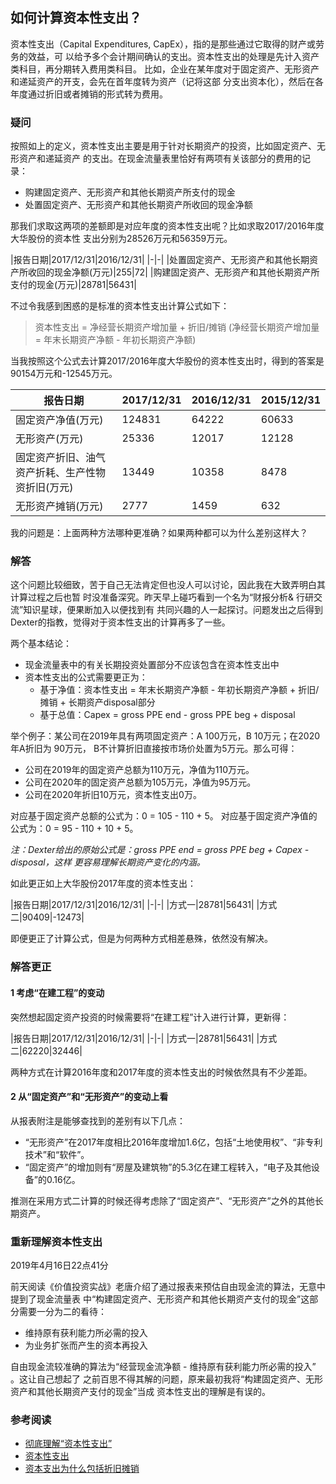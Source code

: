 ## 如何计算资本性支出？

资本性支出（Capital Expenditures, CapEx），指的是那些通过它取得的财产或劳务的效益，可
以给予多个会计期间确认的支出。资本性支出的处理是先计入资产类科目，再分期转入费用类科目。
比如，企业在某年度对于固定资产、无形资产和递延资产的开支，会先在首年度转为资产（记将这部
分支出资本化），然后在各年度通过折旧或者摊销的形式转为费用。

### 疑问

按照如上的定义，资本性支出主要是用于针对长期资产的投资，比如固定资产、无形资产和递延资产
的支出。在现金流量表里恰好有两项有关该部分的费用的记录：

-  购建固定资产、无形资产和其他长期资产所支付的现金
-  处置固定资产、无形资产和其他长期资产所收回的现金净额

那我们求取这两项的差额即是对应年度的资本性支出呢？比如求取2017/2016年度大华股份的资本性
支出分别为28526万元和56359万元。

|报告日期|2017/12/31|2016/12/31|
|-|-|
|处置固定资产、无形资产和其他长期资产所收回的现金净额(万元)|255|72|
|购建固定资产、无形资产和其他长期资产所支付的现金(万元)|28781|56431|

不过令我感到困惑的是标准的资本性支出计算公式如下：

> 资本性支出 = 净经营长期资产增加量 + 折旧/摊销 (净经营长期资产增加量 = 年末长期资产净额 - 年初长期资产净额)

当我按照这个公式去计算2017/2016年度大华股份的资本性支出时，得到的答案是90154万元和-12545万元。

|报告日期|2017/12/31|2016/12/31|2015/12/31|
|-|-|-|-|
|固定资产净值(万元)|124831|64222|60633|
|无形资产(万元)|25336|12017|12128|
|固定资产折旧、油气资产折耗、生产性物资折旧(万元)|13449|10358|8478|
|无形资产摊销(万元)|2777|1459|632|

我的问题是：上面两种方法哪种更准确？如果两种都可以为什么差别这样大？

### 解答

这个问题比较细致，苦于自己无法肯定但也没人可以讨论，因此我在大致弄明白其计算过程之后也暂
时没准备深究。昨天早上碰巧看到一个名为“财报分析& 行研交流”知识星球，便果断加入以便找到有
共同兴趣的人一起探讨。问题发出之后得到Dexter的指教，觉得对于资本性支出的计算再多了一些。

两个基本结论：

- 现金流量表中的有关长期投资处置部分不应该包含在资本性支出中
- 资本性支出的公式需要更正为：
  - 基于净值：资本性支出 = 年末长期资产净额 - 年初长期资产净额 + 折旧/摊销 + 长期资产disposal部分
  - 基于总值：Capex = gross PPE end - gross PPE beg + disposal

举个例子：某公司在2019年具有两项固定资产：A 100万元，B 10万元；在2020年A折旧为 90万元，
B不计算折旧直接按市场价处置为5万元。那么可得：

- 公司在2019年的固定资产总额为110万元，净值为110万元。
- 公司在2020年的固定资产总额为105万元，净值为95万元。
- 公司在2020年折旧10万元，资本性支出0万。

对应基于固定资产总额的公式为：0 = 105 - 110 + 5。
对应基于固定资产净值的公式为：0 = 95 - 110 + 10 + 5。

*注：Dexter给出的原始公式是：gross PPE end = gross PPE beg + Capex - disposal，这样
更容易理解长期资产变化的内涵。*

如此更正如上大华股份2017年度的资本性支出：

|报告日期|2017/12/31|2016/12/31|
|-|-|
|方式一|28781|56431|
|方式二|90409|-12473|

即便更正了计算公式，但是为何两种方式相差悬殊，依然没有解决。

### 解答更正

#### 1 考虑“在建工程”的变动

突然想起固定资产投资的时候需要将“在建工程”计入进行计算，更新得：

|报告日期|2017/12/31|2016/12/31|
|-|-|
|方式一|28781|56431|
|方式二|62220|32446|

两种方式在计算2016年度和2017年度的资本性支出的时候依然具有不少差距。

#### 2 从“固定资产”和“无形资产”的变动上看

从报表附注是能够查找到的差别有以下几点：

- “无形资产”在2017年度相比2016年度增加1.6亿，包括“土地使用权”、“非专利技术”和“软件”。
- “固定资产”的增加则有“房屋及建筑物”的5.3亿在建工程转入，“电子及其他设备”的0.16亿。

推测在采用方式二计算的时候还得考虑除了“固定资产”、“无形资产”之外的其他长期资产。

### 重新理解资本性支出

2019年4月16日22点41分

前天阅读《价值投资实战》老唐介绍了通过报表来预估自由现金流的算法，无意中提到了现金流量表
中“构建固定资产、无形资产和其他长期资产支付的现金”这部分需要一分为二的看待：

- 维持原有获利能力所必需的投入
- 为业务扩张而产生的资本再投入

自由现金流较准确的算法为“经营现金流净额 - 维持原有获利能力所必需的投入” 。这让自己想起了
之前百思不得其解的问题，原来最初我将“构建固定资产、无形资产和其他长期资产支付的现金”当成
资本性支出的理解是有误的。

### 参考阅读

- [彻底理解“资本性支出”](https://zhuanlan.zhihu.com/p/24462170)
- [资本性支出](https://wiki.mbalib.com/wiki/%E8%B5%84%E6%9C%AC%E6%80%A7%E6%94%AF%E5%87%BA)
- [资本支出为什么包括折旧摊销](https://www.zhihu.com/question/26100145)
